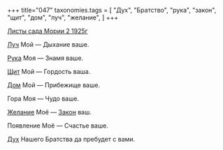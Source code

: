 +++
title="047"
taxonomies.tags = [
 "Дух",
 "Братство",
 "рука",
 "закон",
 "щит",
 "дом",
 "луч",
 "желание",
]
+++

[Листы сада Мории 2 1925г](/agni/1925)

[Луч](/tags/луч) Мой — Дыхание ваше.   

[Рука](/tags/рука) Моя — Знамя ваше.   

[Щит](/tags/щит) Мой — Гордость ваша.   

[Дом](/tags/дом) Мой — Прибежище ваше.   

Гора Моя — Чудо ваше.   

[Желание](/tags/желание) Моё — [Закон](/tags/закон) ваш.   

Появление Моё — Счастье ваше.   

[Дух](/tags/Дух) Нашего Братства да пребудет с вами.   

